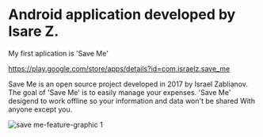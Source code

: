 # Android application developed by Isare Z.

My first aplication is 'Save Me' 

https://play.google.com/store/apps/details?id=com.israelz.save_me

Save Me is an open source project developed in 2017 by Israel Zablianov.
The goal of 'Save Me' is to easily manage your expenses.
'Save Me' desigend to work offline so your information and data won't be shared
With anyone except you.

![save me-feature-graphic 1](https://cloud.githubusercontent.com/assets/20207244/26676498/b4b69acc-46d0-11e7-81bb-3827b0f52c1f.png)

